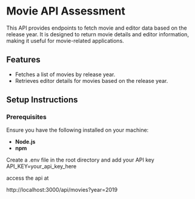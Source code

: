 # Movie API Assessment

This API provides endpoints to fetch movie and editor data based on the release year. It is designed to return movie details and editor information, making it useful for movie-related applications.

## Features
- Fetches a list of movies by release year.
- Retrieves editor details for movies based on the release year.

## Setup Instructions

### Prerequisites

Ensure you have the following installed on your machine:

- **Node.js** 
- **npm** 

Create a .env file in the root directory and add your API key 
API_KEY=your_api_key_here


access the api at

http://localhost:3000/api/movies?year=2019


